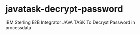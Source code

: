 # javatask-decrypt-password
IBM Sterling B2B Integrator JAVA TASK To Decrypt Password in processdata
